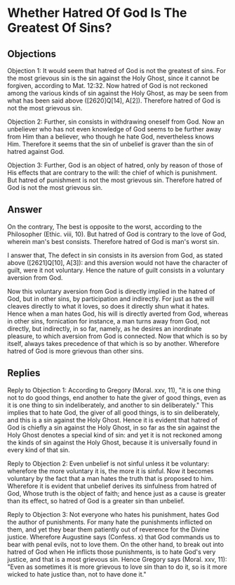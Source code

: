 # Whether Hatred Of God Is The Greatest Of Sins?

## Objections

Objection 1: It would seem that hatred of God is not the greatest of sins. For the most grievous sin is the sin against the Holy Ghost, since it cannot be forgiven, according to Mat. 12:32. Now hatred of God is not reckoned among the various kinds of sin against the Holy Ghost, as may be seen from what has been said above ([2620]Q[14], A[2]). Therefore hatred of God is not the most grievous sin.

Objection 2: Further, sin consists in withdrawing oneself from God. Now an unbeliever who has not even knowledge of God seems to be further away from Him than a believer, who though he hate God, nevertheless knows Him. Therefore it seems that the sin of unbelief is graver than the sin of hatred against God.

Objection 3: Further, God is an object of hatred, only by reason of those of His effects that are contrary to the will: the chief of which is punishment. But hatred of punishment is not the most grievous sin. Therefore hatred of God is not the most grievous sin.

## Answer

On the contrary, The best is opposite to the worst, according to the Philosopher (Ethic. viii, 10). But hatred of God is contrary to the love of God, wherein man's best consists. Therefore hatred of God is man's worst sin.

I answer that, The defect in sin consists in its aversion from God, as stated above ([2621]Q[10], A[3]): and this aversion would not have the character of guilt, were it not voluntary. Hence the nature of guilt consists in a voluntary aversion from God.

Now this voluntary aversion from God is directly implied in the hatred of God, but in other sins, by participation and indirectly. For just as the will cleaves directly to what it loves, so does it directly shun what it hates. Hence when a man hates God, his will is directly averted from God, whereas in other sins, fornication for instance, a man turns away from God, not directly, but indirectly, in so far, namely, as he desires an inordinate pleasure, to which aversion from God is connected. Now that which is so by itself, always takes precedence of that which is so by another. Wherefore hatred of God is more grievous than other sins.

## Replies

Reply to Objection 1: According to Gregory (Moral. xxv, 11), "it is one thing not to do good things, end another to hate the giver of good things, even as it is one thing to sin indeliberately, and another to sin deliberately." This implies that to hate God, the giver of all good things, is to sin deliberately, and this is a sin against the Holy Ghost. Hence it is evident that hatred of God is chiefly a sin against the Holy Ghost, in so far as the sin against the Holy Ghost denotes a special kind of sin: and yet it is not reckoned among the kinds of sin against the Holy Ghost, because it is universally found in every kind of that sin.

Reply to Objection 2: Even unbelief is not sinful unless it be voluntary: wherefore the more voluntary it is, the more it is sinful. Now it becomes voluntary by the fact that a man hates the truth that is proposed to him. Wherefore it is evident that unbelief derives its sinfulness from hatred of God, Whose truth is the object of faith; and hence just as a cause is greater than its effect, so hatred of God is a greater sin than unbelief.

Reply to Objection 3: Not everyone who hates his punishment, hates God the author of punishments. For many hate the punishments inflicted on them, and yet they bear them patiently out of reverence for the Divine justice. Wherefore Augustine says (Confess. x) that God commands us to bear with penal evils, not to love them. On the other hand, to break out into hatred of God when He inflicts those punishments, is to hate God's very justice, and that is a most grievous sin. Hence Gregory says (Moral. xxv, 11): "Even as sometimes it is more grievous to love sin than to do it, so is it more wicked to hate justice than, not to have done it."